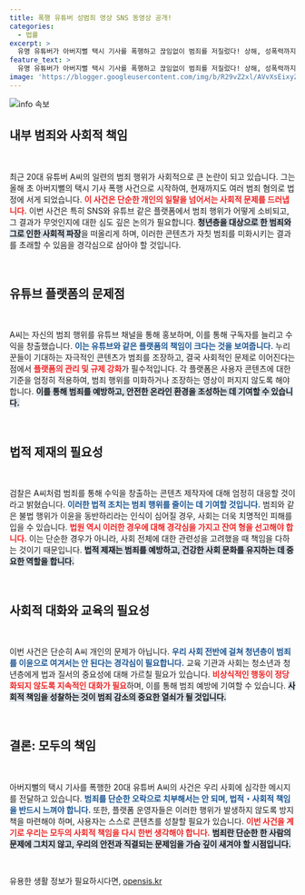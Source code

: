 ```yaml
---
title: 폭행 유튜버 성범죄 영상 SNS 동영상 공개!
categories:
  - 법률
excerpt: >
  유명 유튜버가 아버지뻘 택시 기사를 폭행하고 끊임없이 범죄를 저질렀다! 상해, 성폭력까지… 그의 충격적인 범죄 행각을 파헤쳐 보자!
feature_text: >
  유명 유튜버가 아버지뻘 택시 기사를 폭행하고 끊임없이 범죄를 저질렀다! 상해, 성폭력까지… 그의 충격적인 범죄 행각을 파헤쳐 보자!
image: 'https://blogger.googleusercontent.com/img/b/R29vZ2xl/AVvXsEixyZcFfHzMRdzZMjFBmAUKJYCLCGyLL1o632UiGVXcaFdKo_bkvkuCioo0uUKlGfBVcT3P84aROyZIXSBEx3Aw5nCQ3pTgDom1WDC4m8eifvWiAmWEEVb4x6G_l8C0QH225ldMjyaFvpxGEBGNO37VmDTDMHGhJPq73UglMfDca1-0aw/s1600/blogspot.png'
---
```


<p><img src="https://blogger.googleusercontent.com/img/b/R29vZ2xl/AVvXsEixyZcFfHzMRdzZMjFBmAUKJYCLCGyLL1o632UiGVXcaFdKo_bkvkuCioo0uUKlGfBVcT3P84aROyZIXSBEx3Aw5nCQ3pTgDom1WDC4m8eifvWiAmWEEVb4x6G_l8C0QH225ldMjyaFvpxGEBGNO37VmDTDMHGhJPq73UglMfDca1-0aw/s1600/blogspot.png" alt="info 속보" /></p>

<h2 data-ke-size="size26">내부 범죄와 사회적 책임</h2>

<p data-ke-size="size16">&nbsp;</p>

<p data-ke-size="size16">최근 20대 유튜버 A씨의 일련의 범죄 행위가 사회적으로 큰 논란이 되고 있습니다. 그는 올해 초 아버지뻘의 택시 기사 폭행 사건으로 시작하여, 현재까지도 여러 범죄 혐의로 법정에 서게 되었습니다. <b><span style="color: #ee2323;">이 사건은 단순한 개인의 일탈을 넘어서는 사회적 문제를 드러냅니다.</span></b> 이번 사건은 특히 SNS와 유튜브 같은 플랫폼에서 범죄 행위가 어떻게 소비되고, 그 결과가 무엇인지에 대한 심도 깊은 논의가 필요합니다. <b><span style="background-color: #21538527;">청년층을 대상으로 한 범죄와 그로 인한 사회적 파장</span></b>을 떠올리게 하며, 이러한 콘텐츠가 자칫 범죄를 미화시키는 결과를 초래할 수 있음을 경각심으로 삼아야 할 것입니다.</p>

<p data-ke-size="size16">&nbsp;</p>

<h2 data-ke-size="size26">유튜브 플랫폼의 문제점</h2>

<p data-ke-size="size16">&nbsp;</p>

<p data-ke-size="size16">A씨는 자신의 범죄 행위를 유튜브 채널을 통해 홍보하며, 이를 통해 구독자를 늘리고 수익을 창출했습니다. <b><span style="color: #1a5490;">이는 유튜브와 같은 플랫폼의 책임이 크다는 것을 보여줍니다.</span></b> 누리꾼들이 기대하는 자극적인 콘텐츠가 범죄를 조장하고, 결국 사회적인 문제로 이어진다는 점에서 <b><span style="color: #ee2323;">플랫폼의 관리 및 규제 강화</span></b>가 필수적입니다. 각 플랫폼은 사용자 콘텐츠에 대한 기준을 엄정히 적용하여, 범죄 행위를 미화하거나 조장하는 영상이 퍼지지 않도록 해야 합니다. <b><span style="background-color: #21538527;">이를 통해 범죄를 예방하고, 안전한 온라인 환경을 조성하는 데 기여할 수 있습니다.</span></b></p>

<p data-ke-size="size16">&nbsp;</p>

<h2 data-ke-size="size26">법적 제재의 필요성</h2>

<p data-ke-size="size16">&nbsp;</p>

<p data-ke-size="size16">검찰은 A씨처럼 범죄를 통해 수익을 창출하는 콘텐츠 제작자에 대해 엄정히 대응할 것이라고 밝혔습니다. <b><span style="color: #1a5490;">이러한 법적 조치는 범죄 행위를 줄이는 데 기여할 것입니다.</span></b> 범죄와 같은 불법 행위가 이윤을 동반하리라는 인식이 심어질 경우, 사회는 더욱 치명적인 피해를 입을 수 있습니다. <b><span style="color: #ee2323;">법원 역시 이러한 경우에 대해 경각심을 가지고 잔여 형을 선고해야 합니다.</span></b> 이는 단순한 경우가 아니라, 사회 전체에 대한 관련성을 고려했을 때 책임을 다하는 것이기 때문입니다. <b><span style="background-color: #21538527;">법적 제재는 범죄를 예방하고, 건강한 사회 문화를 유지하는 데 중요한 역할을 합니다.</span></b></p>

<p data-ke-size="size16">&nbsp;</p>

<h2 data-ke-size="size26">사회적 대화와 교육의 필요성</h2>

<p data-ke-size="size16">&nbsp;</p>

<p data-ke-size="size16">이번 사건은 단순히 A씨 개인의 문제가 아닙니다. <b><span style="color: #1a5490;">우리 사회 전반에 걸쳐 청년층이 범죄를 이윤으로 여겨서는 안 된다는 경각심이 필요합니다.</span></b> 교육 기관과 사회는 청소년과 청년층에게 법과 질서의 중요성에 대해 가르칠 필요가 있습니다. <b><span style="color: #ee2323;">비상식적인 행동이 정당화되지 않도록 지속적인 대화가 필요</span></b>하며, 이를 통해 범죄 예방에 기여할 수 있습니다. <b><span style="background-color: #21538527;">사회적 책임을 성찰하는 것이 범죄 감소의 중요한 열쇠가 될 것입니다.</span></b></p>

<p data-ke-size="size16">&nbsp;</p>

<h2 data-ke-size="size26">결론: 모두의 책임</h2>

<p data-ke-size="size16">&nbsp;</p>

<p data-ke-size="size16">아버지뻘의 택시 기사를 폭행한 20대 유튜버 A씨의 사건은 우리 사회에 심각한 메시지를 전달하고 있습니다. <b><span style="color: #1a5490;">범죄를 단순한 오락으로 치부해서는 안 되며, 법적・사회적 책임을 반드시 느껴야 합니다.</span></b> 또한, 플랫폼 운영자들은 이러한 행위가 발생하지 않도록 방지책을 마련해야 하며, 사용자는 스스로 콘텐츠를 성찰할 필요가 있습니다. <b><span style="color: #ee2323;">이번 사건을 계기로 우리는 모두의 사회적 책임을 다시 한번 생각해야 합니다.</span></b> <b><span style="background-color: #21538527;">범죄란 단순한 한 사람의 문제에 그치지 않고, 우리의 안전과 직결되는 문제임을 가슴 깊이 새겨야 할 시점입니다.</span></b></p>

<p data-ke-size="size16">&nbsp;</p>
유용한 생활 정보가 필요하시다면, <a href="https://opensis.kr" rel="dofollow">opensis.kr</a>


